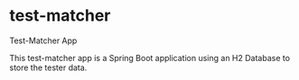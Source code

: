 # test-matcher
Test-Matcher App

This test-matcher app is a Spring Boot application using an H2 Database to store the tester data.
